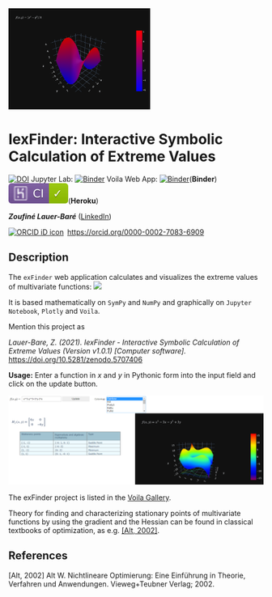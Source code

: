 <img src=Figures/fig2.svg height='200' >

# IexFinder: Interactive Symbolic Calculation of Extreme Values

[![DOI](https://zenodo.org/badge/424138887.svg)](https://zenodo.org/badge/latestdoi/424138887) Jupyter Lab: [![Binder](https://mybinder.org/badge_logo.svg)](https://mybinder.org/v2/gh/zolabar/IexFinder/HEAD) Voila Web App: [![Binder](https://mybinder.org/badge_logo.svg)](https://mybinder.org/v2/gh/zolabar/iexfinder/main?urlpath=voila%2Frender%2F/iexfinder_voila.ipynb)(**Binder**) [![example badge](Figures/succeeded.svg)](https://iexfinder.herokuapp.com/)(**Heroku**)


***Zoufiné Lauer-Baré*** ([LinkedIn](https://www.linkedin.com/in/zoufine-lauer-bare-14677a77)) <div itemscope itemtype="https://schema.org/Person"><a itemprop="sameAs" content="https://orcid.org/0000-0002-7083-6909" href="https://orcid.org/0000-0002-7083-6909" target="orcid.widget" rel="me noopener noreferrer" style="vertical-align:top;"><img src="https://orcid.org/sites/default/files/images/orcid_16x16.png" style="width:1em;margin-right:.5em;" alt="ORCID iD icon">https://orcid.org/0000-0002-7083-6909</a></div>

## Description

The ```exFinder``` web application calculates and visualizes the extreme values of multivariate functions: 
<img src="https://render.githubusercontent.com/render/math?math=f:\mathbb{R}^2\to\mathbb{R}">

It is based mathematically on ```SymPy``` and ```NumPy``` and graphically on ```Jupyter Notebook```, ```Plotly``` and ```Voila```. 

Mention this project as

*Lauer-Bare, Z. (2021). IexFinder -  Interactive Symbolic Calculation of Extreme Values (Version v1.0.1) [Computer software].* https://doi.org/10.5281/zenodo.5707406


**Usage:** Enter a function in *x* and *y* in Pythonic form into the input field and click on the update button.

<img src=Figures/exFinder_usage_4.PNG >

The exFinder project is listed in the [Voila Gallery](https://voila-gallery.org/). 

Theory for finding and characterizing stationary points of multivariate functions by using the gradient and the Hessian can be found in classical textbooks of optimization, as e.g. [[Alt, 2002]](https://link.springer.com/book/10.1007/978-3-322-84904-5).

## References

[Alt, 2002] Alt W. Nichtlineare Optimierung: Eine Einführung in Theorie, Verfahren und Anwendungen. Vieweg+Teubner Verlag; 2002.
